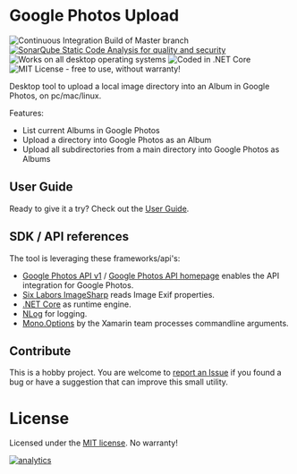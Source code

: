 # Google Photos Upload

![Continuous Integration Build of Master branch](https://runerasmussen.visualstudio.com/google-photos-upload/_apis/build/status/CI%20Master%20Build)
[![SonarQube Static Code Analysis for quality and security](https://sonarcloud.io/api/project_badges/measure?project=runerasmussen_google-photos-upload&metric=alert_status)](https://sonarcloud.io/dashboard?id=runerasmussen_google-photos-upload)
![Works on all desktop operating systems](https://img.shields.io/badge/platform-windows%20%7C%20macos%20%7C%20linux-lightgrey.svg)
![Coded in .NET Core](https://img.shields.io/badge/.NET%20Core-2.2-lightgrey.svg)
![MIT License - free to use, without warranty!](https://img.shields.io/badge/license-MIT-green.svg)

Desktop tool to upload a local image directory into an Album in Google Photos, on pc/mac/linux.

Features:
* List current Albums in Google Photos
* Upload a directory into Google Photos as an Album
* Upload all subdirectories from a main directory into Google Photos as Albums


## User Guide
Ready to give it a try? Check out the [User Guide](USER_GUIDE.md).


## SDK / API references
The tool is leveraging these frameworks/api's:
* [Google Photos API v1](https://www.nuget.org/packages/Google.Apis.PhotosLibrary.v1/) / [Google Photos API homepage](https://developers.google.com/photos/) enables the API integration for Google Photos.
* [Six Labors ImageSharp](https://github.com/SixLabors/ImageSharp) reads Image Exif properties.
* [.NET Core](https://dot.net) as runtime engine.
* [NLog](https://nlog-project.org/) for logging.
* [Mono.Options](https://github.com/xamarin/XamarinComponents/tree/master/XPlat/Mono.Options) by the Xamarin team processes commandline arguments.


## Contribute
This is a hobby project. 
You are welcome to [report an Issue](https://github.com/runerasmussen/google-photos-upload/issues) if you found a bug or 
have a suggestion that can improve this small utility.


# License
Licensed under the [MIT license](LICENSE.md). No warranty!


[![analytics](https://www.google-analytics.com/collect?v=1&t=pageview&tid=UA-3234978-2&cid=4baccbc6-a605-4558-9dd4-ccb8899aa950&dp=%2FREADME.md&dh=github.com
)]()